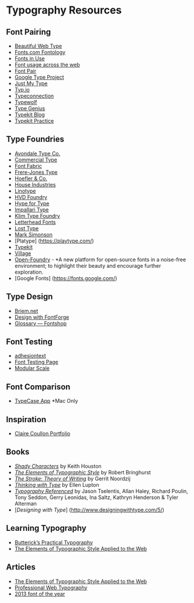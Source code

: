 # Typography Resources

## Font Pairing
- [Beautiful Web Type](http://hellohappy.org/beautiful-web-type/)
- [Fonts.com Fontology](http://www.fonts.com/content/learning/fontology)
- [Fonts in Use](http://fontsinuse.com)
- [Font usage across the web](http://www.fontreach.com/)
- [Font Pair](http://fontpair.co/)
- [Google Type Project](http://femmebot.github.io/google-type/)
- [Just My Type](http://justmytype.co/)
- [Typ.io](http://typ.io/)
- [Typeconnection](http://www.typeconnection.com/matches.php)
- [Typewolf](http://www.typewolf.com)
- [Type Genius](http://www.typegenius.com/)
- [Typekit Blog](http://blog.typekit.com/2012/05/23/type-study-pairing-typefaces/)
- [Typekit Practice](http://practice.typekit.com/reference/)

## Type Foundries
- [Avondale Type Co.](https://avondaletypeco.com)
- [Commercial Type](https://commercialtype.com)
- [Font Fabric](http://fontfabric.com)
- [Frere-Jones Type](http://www.frerejones.com)
- [Hoefler & Co.](http://www.typography.com)
- [House Industries](http://www.houseind.com)
- [Linotype](http://www.linotype.com/)
- [HVD Foundry](http://www.hvdfonts.com/)
- [Hype for Type](http://www.hypefortype.com)
- [Impallari Type](http://www.impallari.com)
- [Klim Type Foundry](https://klim.co.nz)
- [Letterhead Fonts](http://www.letterheadfonts.com)
- [Lost Type](http://losttype.com)
- [Mark Simonson](http://www.marksimonson.com)
- [Platype] (https://playtype.com/)
- [Typekit](https://typekit.com)
- [Village](http://vllg.com)
- [Open-Foundry](http://open-foundry.com/hot30) - *A new platform for open-source fonts in a noise-free environment; to highlight their beauty and encourage further exploration.
- [Google Fonts] (https://fonts.google.com/)

## Type Design
- [Briem.net](http://briem.net)
- [Design with FontForge](http://designwithfontforge.com)
- [Glossary — Fontshop](https://www.fontshop.com/glossary)

## Font Testing
- [adhesiontext](http://www.adhesiontext.com)
- [Font Testing Page](http://www.impallari.com/testing)
- [Modular Scale](http://www.modularscale.com)

## Font Comparison
- [TypeCase App](http://typecaseapp.com) *Mac Only

## Inspiration
- [Claire Coullon Portfolio](http://coullon.com)

## Books
- [_Shady Characters_](http://www.shadycharacters.co.uk/) by Keith Houston
- [_The Elements of Typographic Style_](http://www.amazon.co.uk/exec/obidos/ASIN/0881792128/jalfrezi-21/) by Robert Bringhurst
- [_The Stroke: Theory of Writing_](https://hyphenpress.co.uk/products/books/978-0-907259-30-5) by Gerrit Noordzij
- [_Thinking with Type_](http://www.thinkingwithtype.com) by Ellen Lupton
- [_Typography Referenced_](http://www.amazon.com/Typography-Referenced-Comprehensive-Language-Practice/dp/1592537022) by Jason Tselentis, Allan Haley, Richard Poulin, Tony Seddon, Gerry Leonidas, Ina Saltz, Kathryn Henderson & Tyler Alterman
- [_Designing with Type_] (http://www.designingwithtype.com/5/)

## Learning Typography
- [Butterick’s Practical Typography](http://practicaltypography.com/)
- [The Elements of Typographic Style Applied to the Web](http://webtypography.net/)

## Articles
- [The Elements of Typographic Style Applied to the Web](http://webtypography.net/)
- [Professional Web Typography](https://prowebtype.com)
- [2013 font of the year](https://typ.io/2013)
